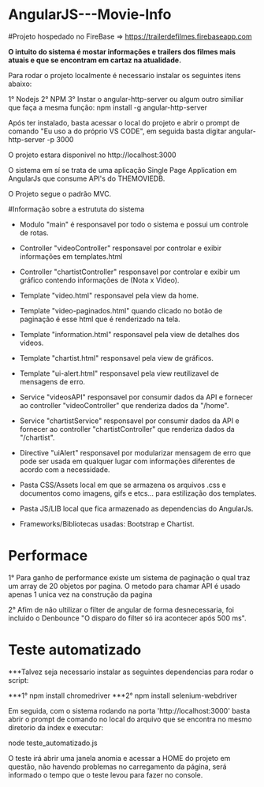 # AngularJS---Movie-Info


#Projeto hospedado no FireBase => https://trailerdefilmes.firebaseapp.com

**O intuito do sistema é mostar informações e trailers dos filmes mais atuais e que se encontram em cartaz na atualidade.**

Para rodar o projeto localmente é necessario instalar os seguintes itens abaixo:

1° Nodejs
2° NPM
3° Instar o angular-http-server ou algum outro similiar que faça a mesma função:
npm install -g angular-http-server

Após ter instalado, basta acessar o local do projeto e abrir o prompt de comando "Eu uso a do próprio VS CODE", em seguida
basta digitar angular-http-server -p 3000

O projeto estara disponivel no http://localhost:3000

O sistema em sí se trata de uma aplicação Single Page Application em AngularJs que consume API's do THEMOVIEDB.

O Projeto segue o padrão MVC.

#Informação sobre a estrututa do sistema

* Modulo "main" é responsavel por todo o sistema e possui um controle de rotas.

* Controller "videoController" responsavel por controlar e exibir informações em templates.html
* Controller "chartistController" responsavel por controlar e exibir um gráfico contendo informações de (Nota x Video).

* Template "video.html" responsavel pela view da home.
* Template "video-paginados.html" quando clicado no botão de paginação é esse html que é renderizado na tela.
* Template "information.html" responsavel pela view de detalhes dos videos.
* Template "chartist.html" responsavel pela view de gráficos.
* Template "ui-alert.html" responsavel pela view reutilizavel de mensagens de erro.

* Service "videosAPI" responsavel por consumir dados da API e fornecer ao controller "videoController" que renderiza dados da "/home".
* Service "chartistService" responsavel por consumir dados da API e fornecer ao controller "chartistController" que renderiza dados da "/chartist".

* Directive "uiAlert" responsavel por modularizar mensagem de erro que pode ser usada em qualquer lugar com informações diferentes de acordo com a necessidade.

* Pasta CSS/Assets local em que se armazena os arquivos .css e documentos como imagens, gifs e etcs... para estilização dos templates.

* Pasta JS/LIB local que fica armazenado as dependencias do AngularJs.

* Frameworks/Bibliotecas usadas: Bootstrap e Chartist.

# Performace

1° Para ganho de performance existe um sistema de paginação o qual traz um array de 20 objetos por pagina. O metodo para chamar API é usado apenas 1 unica vez
na construção da pagina

2° Afim de não ultilizar o filter de angular de forma desnecessaria, foi incluido o Denbounce "O disparo do filter só ira acontecer após 500 ms".

# Teste automatizado

***Talvez seja necessario instalar as seguintes dependencias para rodar o script:

***1° npm install chromedriver
***2° npm install selenium-webdriver

Em seguida, com o sistema rodando na porta 'http://localhost:3000' basta abrir o prompt de comando no local do arquivo que se encontra no mesmo diretorio da index e executar:

node teste_automatizado.js

O teste irá abrir uma janela anomia e acessar a HOME do projeto em questão, não havendo problemas no carregamento da página, será informado o tempo que o teste levou para fazer no console.
